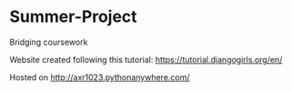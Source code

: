 # Summer-Project
Bridging coursework

Website created following this tutorial: https://tutorial.djangogirls.org/en/ 

Hosted on http://axr1023.pythonanywhere.com/
